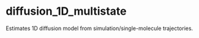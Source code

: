 # diffusion_1D_multistate
Estimates 1D diffusion model from simulation/single-molecule trajectories.
